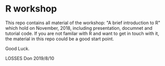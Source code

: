 # R workshop

This repo contains all material of the workshop: "A brief introduction to R" which hold on November, 2018, including presentation, documnet and tutorial code. If you are not familar with R and want to get in touch with it, the material in this repo could be a good start point.

Good Luck.

LOSSES Don
2019/8/10